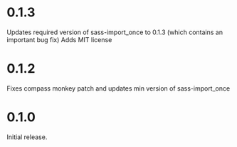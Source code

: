 # 0.1.3

Updates required version of sass-import_once to 0.1.3 (which contains an important bug fix)
Adds MIT license

# 0.1.2

Fixes compass monkey patch and updates min version of sass-import_once

# 0.1.0

Initial release.
